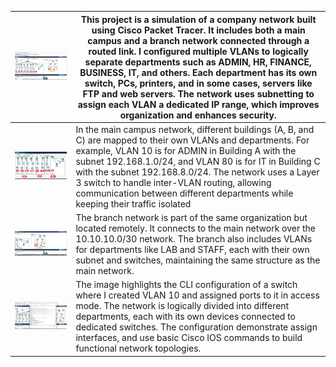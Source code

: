 
| ![](Campus_overview.png) | This project is a simulation of a company network built using Cisco Packet Tracer. It includes both a main campus and a branch network connected through a routed link. I configured multiple VLANs to logically separate departments such as ADMIN, HR, FINANCE, BUSINESS, IT, and others. Each department has its own switch, PCs, printers, and in some cases, servers like FTP and web servers. The network uses subnetting to assign each VLAN a dedicated IP range, which improves organization and enhances security. |
| ------------------------ | ---------------------------------------------------------------------------------------------------------------------------------------------------------------------------------------------------------------------------------------------------------------------------------------------------------------------------------------------------------------------------------------------------------------------------------------------------------------------------------------------------------------------------- |
| ![](Building_A_B_C.png)  | In the main campus network, different buildings (A, B, and C) are mapped to their own VLANs and departments. For example, VLAN 10 is for ADMIN in Building A with the subnet 192.168.1.0/24, and VLAN 80 is for IT in Building C with the subnet 192.168.8.0/24. The network uses a Layer 3 switch to handle inter-VLAN routing, allowing communication between different departments while keeping their traffic isolated                                                                                                   |
| ![](Branch_Network.png)  | The branch network is part of the same organization but located remotely. It connects to the main network over the 10.10.10.0/30 network. The branch also includes VLANs for departments like LAB and STAFF, each with their own subnet and switches, maintaining the same structure as the main network.                                                                                                                                                                                                                    |
| ![](Admin_switch.png)    | The image highlights the CLI configuration of a switch where I created VLAN 10 and assigned ports to it in access mode. The network is logically divided into different departments, each with its own devices connected to dedicated switches. The configuration demonstrate assign interfaces, and use basic Cisco IOS commands to build functional network topologies.                                                                                                                                                    |
